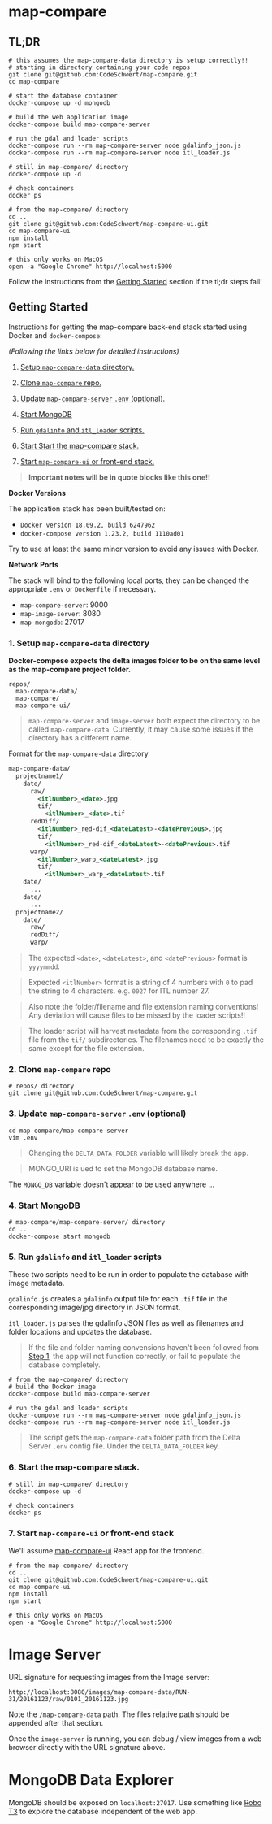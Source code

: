 # map-compare

## TL;DR

```shell
# this assumes the map-compare-data directory is setup correctly!! 
# starting in directory containing your code repos
git clone git@github.com:CodeSchwert/map-compare.git
cd map-compare

# start the database container
docker-compose up -d mongodb

# build the web application image
docker-compose build map-compare-server

# run the gdal and loader scripts
docker-compose run --rm map-compare-server node gdalinfo_json.js
docker-compose run --rm map-compare-server node itl_loader.js

# still in map-compare/ directory
docker-compose up -d

# check containers
docker ps

# from the map-compare/ directory
cd ..
git clone git@github.com:CodeSchwert/map-compare-ui.git
cd map-compare-ui 
npm install
npm start

# this only works on MacOS
open -a "Google Chrome" http://localhost:5000
```

Follow the instructions from the [Getting Started](#Getting-Started) section if the tl;dr steps fail!

## Getting Started

Instructions for getting the map-compare back-end stack started using Docker and `docker-compose`:

*(Following the links below for detailed instructions)*

1. [Setup `map-compare-data` directory.](#1-Setup-map-compare-data-directory)

2. [Clone `map-compare` repo.](#2-Clone-map-compare-repo)

3. [Update `map-compare-server` `.env` (optional).](#3-Update-map-compare-server-env-(optional))

4. [Start MongoDB]($4-Start-MongoDB)

5. [Run `gdalinfo` and `itl_loader` scripts.](#5-Run-gdalinfo-and-itl_loader-scripts)

6. [Start Start the map-compare stack.](#6-Start-the-map-compare-stack)

7. [Start `map-compare-ui` or front-end stack.](#7-Start-map-compare-ui-or-front-end-stack)

> **Important notes will be in quote blocks like this one!!**

**Docker Versions**

The application stack has been built/tested on:

- `Docker version 18.09.2, build 6247962`
- `docker-compose version 1.23.2, build 1110ad01`

Try to use at least the same minor version to avoid any issues with Docker.

**Network Ports**

The stack will bind to the following local ports, they can be changed the appropriate `.env` or `Dockerfile` if necessary.

- `map-compare-server`: 9000
- `map-image-server`: 8080
- `map-mongodb`: 27017

### **1. Setup `map-compare-data` directory**

**Docker-compose expects the delta images folder to be on the same level as the map-compare project folder.**

```shell
repos/
  map-compare-data/
  map-compare/
  map-compare-ui/
```

> `map-compare-server` and `image-server` both expect the directory to be called `map-compare-data`. Currently, it may cause some issues if the directory has a different name.

Format for the `map-compare-data` directory

```xml
map-compare-data/
  projectname1/
    date/
      raw/
        <itlNumber>_<date>.jpg
        tif/
          <itlNumber>_<date>.tif
      redDiff/
        <itlNumber>_red-dif_<dateLatest>-<datePrevious>.jpg
        tif/
          <itlNumber>_red-dif_<dateLatest>-<datePrevious>.tif
      warp/
        <itlNumber>_warp_<dateLatest>.jpg
        tif/
          <itlNumber>_warp_<dateLatest>.tif
    date/
      ...
    date/
      ...
  projectname2/
    date/
      raw/
      redDiff/
      warp/
```

> The expected `<date>`, `<dateLatest>`, and `<datePrevious>` format is `yyyymmdd`.

> Expected `<itlNumber>` format is a string of 4 numbers with `0` to pad the string to 4 characters. e.g. `0027` for ITL number 27.

> Also note the folder/filename and file extension naming conventions! Any deviation will cause files to be missed by the loader scripts!!

> The loader script will harvest metadata from the corresponding `.tif` file from the `tif/` subdirectories. The filenames need to be exactly the same except for the file extension.

### **2. Clone `map-compare` repo**

```shell
# repos/ directory
git clone git@github.com:CodeSchwert/map-compare.git
```

### **3. Update `map-compare-server` `.env` (optional)**

```shell
cd map-compare/map-compare-server
vim .env
```

> Changing the `DELTA_DATA_FOLDER` variable will likely break the app.

> MONGO_URI is ued to set the MongoDB database name.

The `MONGO_DB` variable doesn't appear to be used anywhere ...

### **4. Start MongoDB**

```shell
# map-compare/map-compare-server/ directory
cd ..
docker-compose start mongodb
```

### **5. Run `gdalinfo` and `itl_loader` scripts**

These two scripts need to be run in order to populate the database with image metadata.

`gdalinfo.js` creates a `gdalinfo` output file for each `.tif` file in the corresponding image/jpg directory in JSON format.

`itl_loader.js` parses the gdalinfo JSON files as well as filenames and folder locations and updates the database.  

> If the file and folder naming convensions haven't been followed from [Step 1](#1-Setup-map-compare-data-directory), the app will not function correctly, or fail to populate the database completely.

```shell
# from the map-compare/ directory
# build the Docker image
docker-compose build map-compare-server

# run the gdal and loader scripts
docker-compose run --rm map-compare-server node gdalinfo_json.js
docker-compose run --rm map-compare-server node itl_loader.js
```

> The script gets the `map-compare-data` folder path from the Delta Server `.env` config file. Under the `DELTA_DATA_FOLDER` key.

### **6. Start the map-compare stack.**

```shell
# still in map-compare/ directory
docker-compose up -d

# check containers
docker ps
```

### **7. Start `map-compare-ui` or front-end stack**

We'll assume [map-compare-ui](https://github.com/CodeSchwert/map-compare-ui) React app for the frontend.

```shell
# from the map-compare/ directory
cd ..
git clone git@github.com:CodeSchwert/map-compare-ui.git
cd map-compare-ui
npm install
npm start

# this only works on MacOS
open -a "Google Chrome" http://localhost:5000
```

# Image Server 

URL signature for requesting images from the Image server:

```shell
http://localhost:8080/images/map-compare-data/RUN-31/20161123/raw/0101_20161123.jpg
```

Note the `/map-compare-data` path. The files relative path should be appended after that section.

Once the `image-server` is running, you can debug / view images from a web browser directly with the URL signature above.

# MongoDB Data Explorer

MongoDB should be exposed on `localhost:27017`. Use something like [Robo T3](https://robomongo.org/download) to explore the database independent of the web app.
